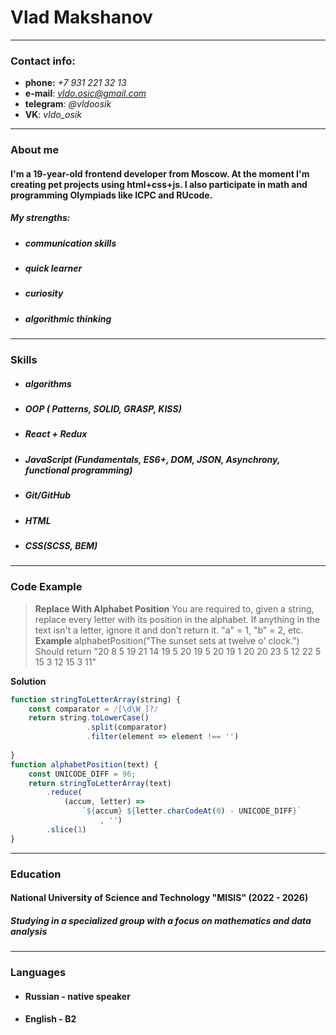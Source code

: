 # **Vlad Makshanov** #
---
### **Contact info**:
* __phone:__ *+7 931 221 32 13*
* __e-mail__: *vldo.osic@gmail.com*
* __telegram__: *@vldoosik*
* __VK__: *vldo_osik*
---
### **About me**
#### I'm a 19-year-old frontend developer from Moscow. At the moment I'm creating pet projects using html+css+js. I also participate in math and programming Olympiads like ICPC and RUcode. ##
##### __My strengths:__ 
* ##### *communication skills*
* ##### *quick learner*
* ##### *curiosity*
* ##### *algorithmic thinking*
---
### **Skills**
* ##### *algorithms*
* ##### *OOP ( Patterns, SOLID, GRASP, KISS)*
* ##### *React + Redux*
* ##### *JavaScript (Fundamentals, ES6+, DOM, JSON, Asynchrony, functional programming)*
* ##### *Git/GitHub*
* ##### *HTML*
* ##### *CSS(SCSS, BEM)*
---
### **Code Example**
> __Replace With Alphabet Position__
You are required to, given a string, replace every letter with its position in the alphabet.
If anything in the text isn't a letter, ignore it and don't return it. 
"a" = 1, "b" = 2, etc.
**Example**
alphabetPosition("The sunset sets at twelve o' clock.")
Should return
"20 8 5 19 21 14 19 5 20 19 5 20 19 1 20 20 23 5 12 22 5 15 3 12 15 3 11"

**Solution**
```js
function stringToLetterArray(string) {
    const comparator = /[\d\W_]?/
    return string.toLowerCase()
                 .split(comparator)
                 .filter(element => element !== '')
                 
}
function alphabetPosition(text) {
    const UNICODE_DIFF = 96;
    return stringToLetterArray(text)
        .reduce(
            (accum, letter) => 
                `${accum} ${letter.charCodeAt(0) - UNICODE_DIFF}`
                    , '')
        .slice(1)
}
```
---
### **Education**
#### National University of Science and Technology "MISIS" (2022 - 2026)
##### Studying in a specialized group with a focus on mathematics and data analysis
---
### **Languages**
* #### Russian - native speaker
* #### English - B2